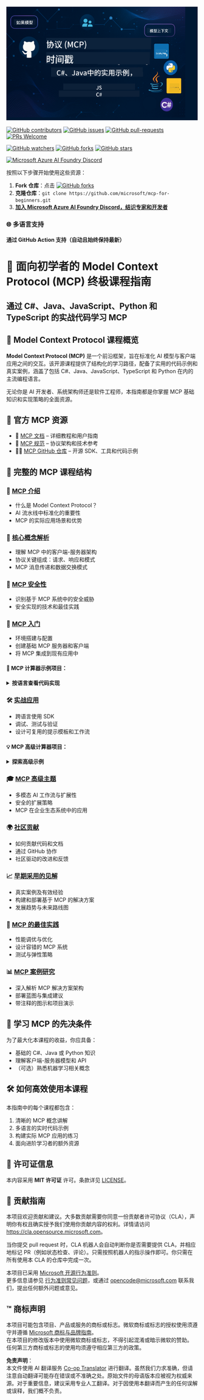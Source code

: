 <!--
CO_OP_TRANSLATOR_METADATA:
{
  "original_hash": "537bdb70a3ce1e8bd86c83c74bf98c77",
  "translation_date": "2025-05-16T14:23:23+00:00",
  "source_file": "README.md",
  "language_code": "zh"
}
-->
![MCP-for-beginners](../../translated_images/mcp-beginners.2ce2b317996369ff66c5b72e25eff9d4288ab2741fc70c0b4e523d1ae1e249fd.zh.png)

[![GitHub contributors](https://img.shields.io/github/contributors/microsoft/mcp-for-beginners.svg)](https://GitHub.com/microsoft/mcp-for-beginners/graphs/contributors)
[![GitHub issues](https://img.shields.io/github/issues/microsoft/mcp-for-beginners.svg)](https://GitHub.com/microsoft/mcp-for-beginners/issues)
[![GitHub pull-requests](https://img.shields.io/github/issues-pr/microsoft/mcp-for-beginners.svg)](https://GitHub.com/microsoft/mcp-for-beginners/pulls)
[![PRs Welcome](https://img.shields.io/badge/PRs-welcome-brightgreen.svg?style=flat-square)](http://makeapullrequest.com)

[![GitHub watchers](https://img.shields.io/github/watchers/microsoft/mcp-for-beginners.svg?style=social&label=Watch)](https://GitHub.com/microsoft/mcp-for-beginners/watchers)
[![GitHub forks](https://img.shields.io/github/forks/microsoft/mcp-for-beginners.svg?style=social&label=Fork)](https://GitHub.com/microsoft/mcp-for-beginners/network)
[![GitHub stars](https://img.shields.io/github/stars/microsoft/mcp-for-beginners?style=social&label=Star)](https://GitHub.com/microsoft/mcp-for-beginners/stargazers)


[![Microsoft Azure AI Foundry Discord](https://dcbadge.vercel.app/api/server/ByRwuEEgH4)](https://discord.com/invite/ByRwuEEgH4)


按照以下步骤开始使用这些资源：
1. **Fork 仓库**：点击 [![GitHub forks](https://img.shields.io/github/forks/microsoft/mcp-for-beginners.svg?style=social&label=Fork)](https://GitHub.com/microsoft/mcp-for-beginners/network)
2. **克隆仓库**：`git clone https://github.com/microsoft/mcp-for-beginners.git`
3. [**加入 Microsoft Azure AI Foundry Discord，结识专家和开发者**](https://discord.com/invite/ByRwuEEgH4)


### 🌐 多语言支持

#### 通过 GitHub Action 支持（自动且始终保持最新）


# 🚀 面向初学者的 Model Context Protocol (MCP) 终极课程指南

## **通过 C#、Java、JavaScript、Python 和 TypeScript 的实战代码学习 MCP**

## 🧠 Model Context Protocol 课程概览

**Model Context Protocol (MCP)** 是一个前沿框架，旨在标准化 AI 模型与客户端应用之间的交互。该开源课程提供了结构化的学习路径，配备了实用的代码示例和真实案例，涵盖了包括 C#、Java、JavaScript、TypeScript 和 Python 在内的主流编程语言。

无论你是 AI 开发者、系统架构师还是软件工程师，本指南都是你掌握 MCP 基础知识和实现策略的全面资源。

## 🔗 官方 MCP 资源

- 📘 [MCP 文档](https://modelcontextprotocol.io/) – 详细教程和用户指南  
- 📜 [MCP 规范](https://spec.modelcontextprotocol.io/) – 协议架构和技术参考  
- 🧑‍💻 [MCP GitHub 仓库](https://github.com/modelcontextprotocol) – 开源 SDK、工具和代码示例  

## 🧭 完整的 MCP 课程结构

### 📌 [MCP 介绍](./00-Introduction/README.md)

- 什么是 Model Context Protocol？
- AI 流水线中标准化的重要性
- MCP 的实际应用场景和优势

### 🧩 [核心概念解析](./01-CoreConcepts/README.md)

- 理解 MCP 中的客户端-服务器架构
- 协议关键组成：请求、响应和模式
- MCP 消息传递和数据交换模式

### 🔐 [MCP 安全性](./02-Security/readme.md)

- 识别基于 MCP 系统中的安全威胁
- 安全实现的技术和最佳实践

### 🚀 [MCP 入门](./03-GettingStarted/README.md)

- 环境搭建与配置
- 创建基础 MCP 服务器和客户端
- 将 MCP 集成到现有应用中

#### 🧮 MCP 计算器示例项目：
<details>
  <summary><strong>按语言查看代码实现</strong></summary>

  - [C# MCP 服务器示例](./03-GettingStarted/samples/csharp/README.md)
  - [Java MCP 计算器](./03-GettingStarted/samples/java/calculator/README.md)
  - [JavaScript MCP 演示](./03-GettingStarted/samples/javascript/README.md)
  - [Python MCP 服务器](../../03-GettingStarted/samples/python/mcp_calculator_server.py)
  - [TypeScript MCP 示例](./03-GettingStarted/samples/typescript/README.md)

</details>

### 🛠️ [实战应用](./04-PracticalImplementation/README.md)

- 跨语言使用 SDK
- 调试、测试与验证
- 设计可复用的提示模板和工作流

#### 💡 MCP 高级计算器项目：
<details>
  <summary><strong>探索高级示例</strong></summary>

  - [高级 C# 示例](./04-PracticalImplementation/samples/csharp/README.md)
  - [Java 容器应用示例](./04-PracticalImplementation/samples/java/containerapp/README.md)
  - [JavaScript 高级示例](./04-PracticalImplementation/samples/javascript/README.md)
  - [Python 复杂实现](../../04-PracticalImplementation/samples/python/mcp_sample.py)
  - [TypeScript 容器示例](./04-PracticalImplementation/samples/typescript/README.md)

</details>

### 🎓 [MCP 高级主题](./05-AdvancedTopics/README.md)

- 多模态 AI 工作流与扩展性
- 安全的扩展策略
- MCP 在企业生态系统中的应用
### 🌍 [社区贡献](./06-CommunityContributions/README.md)

- 如何贡献代码和文档  
- 通过 GitHub 协作  
- 社区驱动的改进和反馈  

### 📈 [早期采用的见解](./07-CaseStudies/README.md)

- 真实案例及有效经验  
- 构建和部署基于 MCP 的解决方案  
- 发展趋势与未来路线图  

### 📏 [MCP 的最佳实践](./08-BestPractices/README.md)

- 性能调优与优化  
- 设计容错的 MCP 系统  
- 测试与弹性策略  

### 📊 [MCP 案例研究](./09-CaseStudy/Readme.md)

- 深入解析 MCP 解决方案架构  
- 部署蓝图与集成建议  
- 带注释的图示和项目演示  

## 🎯 学习 MCP 的先决条件

为了最大化本课程的收益，你应具备：

- 基础的 C#、Java 或 Python 知识  
- 理解客户端-服务器模型和 API  
- （可选）熟悉机器学习相关概念  

## 🛠️ 如何高效使用本课程

本指南中的每个课程都包含：

1. 清晰的 MCP 概念讲解  
2. 多语言的实时代码示例  
3. 构建实际 MCP 应用的练习  
4. 面向进阶学习者的额外资源  

## 📜 许可证信息

本内容采用 **MIT 许可证** 许可。条款详见 [LICENSE](../../LICENSE)。  

## 🤝 贡献指南

本项目欢迎贡献和建议。大多数贡献需要你同意一份贡献者许可协议（CLA），声明你有权且确实授予我们使用你贡献内容的权利。详情请访问 <https://cla.opensource.microsoft.com>。

当你提交 pull request 时，CLA 机器人会自动判断你是否需要提供 CLA，并相应地标记 PR（例如状态检查、评论）。只需按照机器人的指示操作即可。你只需在所有使用本 CLA 的仓库中完成一次。

本项目已采用 [Microsoft 开源行为准则](https://opensource.microsoft.com/codeofconduct/)。  
更多信息请参见 [行为准则常见问题](https://opensource.microsoft.com/codeofconduct/faq/)，或通过 [opencode@microsoft.com](mailto:opencode@microsoft.com) 联系我们，提出任何额外问题或意见。  

## ™️ 商标声明

本项目可能包含项目、产品或服务的商标或标志。微软商标或标志的授权使用须遵守并遵循 [Microsoft 商标与品牌指南](https://www.microsoft.com/legal/intellectualproperty/trademarks/usage/general)。  
在本项目的修改版本中使用微软商标或标志，不得引起混淆或暗示微软的赞助。  
任何第三方商标或标志的使用均须遵守相应第三方的政策。

**免责声明**：  
本文件使用 AI 翻译服务 [Co-op Translator](https://github.com/Azure/co-op-translator) 进行翻译。虽然我们力求准确，但请注意自动翻译可能存在错误或不准确之处。原始文件的母语版本应被视为权威来源。对于重要信息，建议采用专业人工翻译。对于因使用本翻译而产生的任何误解或误释，我们概不负责。